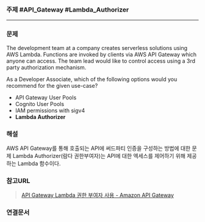### 주제 #API_Gateway #Lambda_Authorizer

----

### 문제
The development team at a company creates serverless solutions using AWS Lambda. Functions are invoked by clients via AWS API Gateway which anyone can access. The team lead would like to control access using a 3rd party authorization mechanism.

As a Developer Associate, which of the following options would you recommend for the given use-case?

-   API Gateway User Pools
-   Cognito User Pools
-   IAM permissions with sigv4
-   **Lambda Authorizer**

### 해설
AWS API Gateway를 통해 호출되는 API에 써드파티 인증을 구성하는 방법에 대한 문제
Lambda Authorizer(람다 권한부여자)는 API에 대한 엑세스를 제어하기 위해 제공하는 Lambda 함수이다.

### 참고URL
>[API Gateway Lambda 권한 부여자 사용 - Amazon API Gateway](https://docs.aws.amazon.com/ko_kr/apigateway/latest/developerguide/apigateway-use-lambda-authorizer.html)

### 연결문서


